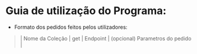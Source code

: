 # Guia de utilização do Programa:

- Formato dos pedidos feitos pelos utilizadores:

> | Nome da Coleção | get | Endpoint | (opcional) Parametros do pedido |
